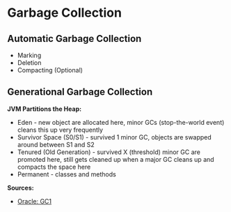 # Garbage Collection

## Automatic Garbage Collection
* Marking
* Deletion
* Compacting (Optional)

## Generational Garbage Collection

**JVM Partitions the Heap:**
* Eden - new object are allocated here, minor GCs (stop-the-world event) cleans this up very frequently
* Survivor Space (S0/S1) - survived 1 minor GC, objects are swapped around between S1 and S2
* Tenured (Old Generation) -  survived X (threshold) minor GC are promoted here, still gets cleaned up when a major GC cleans up and compacts the space here
* Permanent - classes and methods


**Sources:**
* [Oracle: GC1](http://www.oracle.com/webfolder/technetwork/tutorials/obe/java/gc01/index.html)
